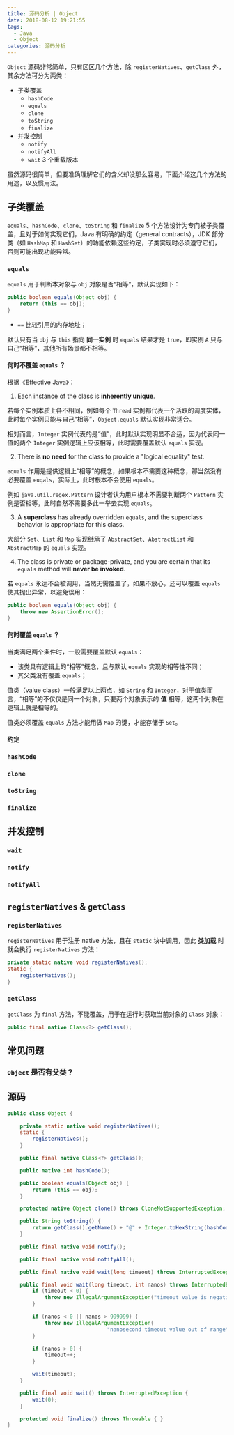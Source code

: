 ```yaml
---
title: 源码分析 | Object
date: 2018-08-12 19:21:55
tags:
  - Java
  - Object
categories: 源码分析
---
```


`Object` 源码非常简单，只有区区几个方法，除 `registerNatives`、`getClass` 外，其余方法可分为两类：

* 子类覆盖
  + `hashCode`
  + `equals`
  + `clone`
  + `toString`
  + `finalize`
* 并发控制
  + `notify`
  + `notifyAll`
  + `wait` 3 个重载版本

虽然源码很简单，但要准确理解它们的含义却没那么容易，下面介绍这几个方法的用途，以及惯用法。

<!-- more -->

## 子类覆盖

`equals`、`hashCode`、`clone`、`toString` 和 `finalize` 5 个方法设计为专门被子类覆盖，且对于如何实现它们，Java 有明确的约定（general contracts），JDK 部分类（如 `HashMap` 和 `HashSet`）的功能依赖这些约定，子类实现时必须遵守它们，否则可能出现功能异常。

### `equals`

`equals` 用于判断本对象与 `obj` 对象是否“相等”，默认实现如下：

```Java
public boolean equals(Object obj) {
    return (this == obj);
}
```

* `==` 比较引用的内存地址；

默认只有当 `obj` 与 `this` 指向 **同一实例** 时 `equals` 结果才是 `true`，即实例 `A` 只与自己“相等”，其他所有场景都不相等。

#### 何时不覆盖 `equals` ？

根据《Effective Java》：

1. Each instance of the class is **inherently unique**.

若每个实例本质上各不相同，例如每个 `Thread` 实例都代表一个活跃的调度实体，此时每个实例只能与自己“相等”，`Object.equals` 默认实现非常适合。

相对而言，`Integer` 实例代表的是“值”，此时默认实现明显不合适，因为代表同一值的两个 `Integer` 实例逻辑上应该相等，此时需要覆盖默认 `equals` 实现。

2. There is **no need** for the class to provide a "logical equality" test.

`equals` 作用是提供逻辑上“相等”的概念，如果根本不需要这种概念，那当然没有必要覆盖 `euqals`，实际上，此时根本不会使用 `equals`。

例如 `java.util.regex.Pattern` 设计者认为用户根本不需要判断两个 `Pattern` 实例是否相等，此时自然不需要多此一举去实现 `equals`。

3. A **superclass** has already overridden `equals`, and the superclass behavior is appropriate for this class.

大部分 `Set`、`List` 和 `Map` 实现继承了 `AbstractSet`、`AbstractList` 和 `AbstractMap` 的 `equals` 实现。

4. The class is private or package-private, and you are certain that its `equals` method will **never be invoked**.

若 `equals` 永远不会被调用，当然无需覆盖了，如果不放心，还可以覆盖 `equals` 使其抛出异常，以避免误用：

```Java
public boolean equals(Object obj) {
    throw new AssertionError();
}
```

#### 何时覆盖 `equals` ？

当类满足两个条件时，一般需要覆盖默认 `equals`：

* 该类具有逻辑上的“相等”概念，且与默认 `equals` 实现的相等性不同；
* 其父类没有覆盖 `equals`；

值类（value class）一般满足以上两点，如 `String` 和 `Integer`，对于值类而言，“相等”的不仅仅是同一个对象，只要两个对象表示的 **值** 相等，这两个对象在逻辑上就是相等的。

值类必须覆盖 `equals` 方法才能用做 `Map` 的键，才能存储于 `Set`。

#### 约定



### `hashCode`


### `clone`


### `toString`


### `finalize`


## 并发控制


### `wait`


### `notify`


### `notifyAll`

## `registerNatives` & `getClass`

### `registerNatives`

`registerNatives` 用于注册 native 方法，且在 `static` 块中调用，因此 **类加载** 时就会执行 `registerNatives` 方法：

```Java
private static native void registerNatives();
static {
    registerNatives();
}
```

### `getClass`

`getClass` 为 `final` 方法，不能覆盖，用于在运行时获取当前对象的 `Class` 对象：

```Java
public final native Class<?> getClass();
```

## 常见问题

### `Object` 是否有父类？


## 源码

```Java
public class Object {

    private static native void registerNatives();
    static {
        registerNatives();
    }

    public final native Class<?> getClass();

    public native int hashCode();

    public boolean equals(Object obj) {
        return (this == obj);
    }

    protected native Object clone() throws CloneNotSupportedException;

    public String toString() {
        return getClass().getName() + "@" + Integer.toHexString(hashCode());
    }

    public final native void notify();

    public final native void notifyAll();

    public final native void wait(long timeout) throws InterruptedException;

    public final void wait(long timeout, int nanos) throws InterruptedException {
        if (timeout < 0) {
            throw new IllegalArgumentException("timeout value is negative");
        }

        if (nanos < 0 || nanos > 999999) {
            throw new IllegalArgumentException(
                                "nanosecond timeout value out of range");
        }

        if (nanos > 0) {
            timeout++;
        }

        wait(timeout);
    }

    public final void wait() throws InterruptedException {
        wait(0);
    }

    protected void finalize() throws Throwable { }
}
```
